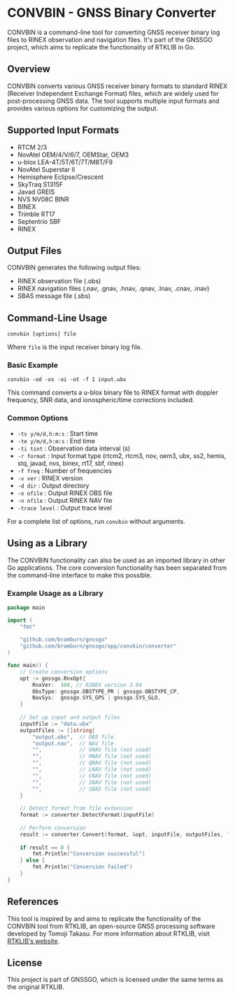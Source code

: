 # CONVBIN - GNSS Binary Converter

CONVBIN is a command-line tool for converting GNSS receiver binary log files to RINEX observation and navigation files. It's part of the GNSSGO project, which aims to replicate the functionality of RTKLIB in Go.

## Overview

CONVBIN converts various GNSS receiver binary formats to standard RINEX (Receiver Independent Exchange Format) files, which are widely used for post-processing GNSS data. The tool supports multiple input formats and provides various options for customizing the output.

## Supported Input Formats

- RTCM 2/3
- NovAtel OEM/4/V/6/7, OEMStar, OEM3
- u-blox LEA-4T/5T/6T/7T/M8T/F9
- NovAtel Superstar II
- Hemisphere Eclipse/Crescent
- SkyTraq S1315F
- Javad GREIS
- NVS NV08C BINR
- BINEX
- Trimble RT17
- Septentrio SBF
- RINEX

## Output Files

CONVBIN generates the following output files:
- RINEX observation file (.obs)
- RINEX navigation files (.nav, .gnav, .hnav, .qnav, .lnav, .cnav, .inav)
- SBAS message file (.sbs)

## Command-Line Usage

```
convbin [options] file
```

Where `file` is the input receiver binary log file.

### Basic Example

```
convbin -od -os -oi -ot -f 1 input.ubx
```

This command converts a u-blox binary file to RINEX format with doppler frequency, SNR data, and ionospheric/time corrections included.

### Common Options

- `-ts y/m/d,h:m:s` : Start time
- `-te y/m/d,h:m:s` : End time
- `-ti tint` : Observation data interval (s)
- `-r format` : Input format type (rtcm2, rtcm3, nov, oem3, ubx, ss2, hemis, stq, javad, nvs, binex, rt17, sbf, rinex)
- `-f freq` : Number of frequencies
- `-v ver` : RINEX version
- `-d dir` : Output directory
- `-o ofile` : Output RINEX OBS file
- `-n nfile` : Output RINEX NAV file
- `-trace level` : Output trace level

For a complete list of options, run `convbin` without arguments.

## Using as a Library

The CONVBIN functionality can also be used as an imported library in other Go applications. The core conversion functionality has been separated from the command-line interface to make this possible.

### Example Usage as a Library

```go
package main

import (
    "fmt"
    
    "github.com/bramburn/gnssgo"
    "github.com/bramburn/gnssgo/app/convbin/converter"
)

func main() {
    // Create conversion options
    opt := gnssgo.RnxOpt{
        RnxVer:  304, // RINEX version 3.04
        ObsType: gnssgo.OBSTYPE_PR | gnssgo.OBSTYPE_CP,
        NavSys:  gnssgo.SYS_GPS | gnssgo.SYS_GLO,
    }
    
    // Set up input and output files
    inputFile := "data.ubx"
    outputFiles := []string{
        "output.obs",  // OBS file
        "output.nav",  // NAV file
        "",            // GNAV file (not used)
        "",            // HNAV file (not used)
        "",            // QNAV file (not used)
        "",            // LNAV file (not used)
        "",            // CNAV file (not used)
        "",            // INAV file (not used)
        "",            // SBAS file (not used)
    }
    
    // Detect format from file extension
    format := converter.DetectFormat(inputFile)
    
    // Perform conversion
    result := converter.Convert(format, &opt, inputFile, outputFiles, "")
    
    if result == 0 {
        fmt.Println("Conversion successful")
    } else {
        fmt.Println("Conversion failed")
    }
}
```

## References

This tool is inspired by and aims to replicate the functionality of the CONVBIN tool from RTKLIB, an open-source GNSS processing software developed by Tomoji Takasu. For more information about RTKLIB, visit [RTKLIB's website](http://www.rtklib.com/).

## License

This project is part of GNSSGO, which is licensed under the same terms as the original RTKLIB.
